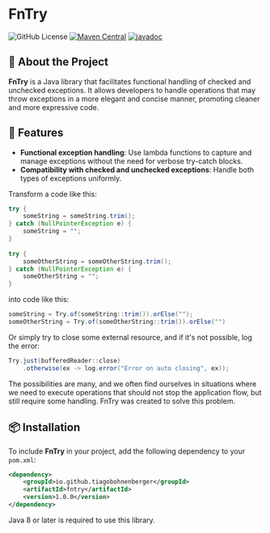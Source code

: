 # FnTry

![GitHub License](https://img.shields.io/github/license/tiagobohnenberger/fntry)
[![Maven Central](https://img.shields.io/maven-central/v/io.github.tiagobohnenberger/fntry.svg)](https://central.sonatype.com/artifact/io.github.tiagobohnenberger/fntry)
[![javadoc](https://javadoc.io/badge2/io.github.tiagobohnenberger/fntry/javadoc.svg)](https://javadoc.io/doc/io.github.tiagobohnenberger/fntry)

## 📌 About the Project

**FnTry** is a Java library that facilitates functional handling of checked and unchecked exceptions. It allows developers to handle operations that may throw exceptions in a more elegant and concise manner, promoting cleaner and more expressive code.

## 🚀 Features

- **Functional exception handling**: Use lambda functions to capture and manage exceptions without the need for verbose try-catch blocks.
- **Compatibility with checked and unchecked exceptions**: Handle both types of exceptions uniformly.

Transform a code like this:
```java
try {
    someString = someString.trim();
} catch (NullPointerException e) {
    someString = "";
}
            
try {
    someOtherString = someOtherString.trim();
} catch (NullPointerException e) {
    someOtherString = "";
}
```

into code like this:
```java
someString = Try.of(someString::trim()).orElse("");
someOtherString = Try.of(someOtherString::trim()).orElse("")
```

Or simply try to close some external resource, and if it's not possible, log the error:
```java
Try.just(bufferedReader::close)
    .otherwise(ex -> log.error("Error on auto closing", ex));
```

The possibilities are many, and we often find ourselves in situations where we need to execute
operations that should not stop the application flow, but still require some handling.
FnTry was created to solve this problem.

## 📦 Installation

To include **FnTry** in your project, add the following dependency to your `pom.xml`:

```xml
<dependency>
    <groupId>io.github.tiagobohnenberger</groupId>
    <artifactId>fntry</artifactId>
    <version>1.0.0</version>
</dependency>
```
Java 8 or later is required to use this library.